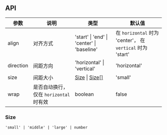 ## API

| 参数 | 说明 | 类型 | 默认值 |
| --- | --- | --- | --- |
| align | 对齐方式 | 'start' \| 'end' \| 'center' \| 'baseline' | 在 `horizontal` 时为 'center'， 在 `vertical` 时为 'start' |
| direction | 间距方向 | 'horizontal' \| 'vertical' | 'horizontal' |
| size | 间距大小 | [Size](#Size) \| [Size\[\]](#Size) | 'small' |
| wrap | 是否自动换行，仅在 `horizontal` 时有效 | boolean | false |

### Size

`'small' | 'middle' | 'large' | number`
